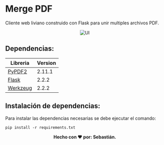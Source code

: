 # Merge PDF

Cliente web liviano construido con Flask para unir multiples archivos PDF.

<p align="center">
<img src="https://i.ibb.co/9vRXByp/2022-10-26-09-16-58-online-video-cutter-com.gif" alt="UI" border="0">
</p>

## Dependencias:
| Libreria | Version |
| --- | --- |
| [PyPDF2](https://pypi.org/project/PyPDF2/)  | 2.11.1 |
| [Flask](https://flask.palletsprojects.com/en/2.2.x/) | 2.2.2 |
| [Werkzeug](https://werkzeug.palletsprojects.com/en/2.2.x/) | 2.2.2 |

## Instalación de dependencias:

Para instalar las dependencias necesarias se debe ejecutar el comando:

```
pip install -r requirements.txt
```

<p align="center">
  <b>Hecho con &#10084; por: Sebastián. </b>
</p>

